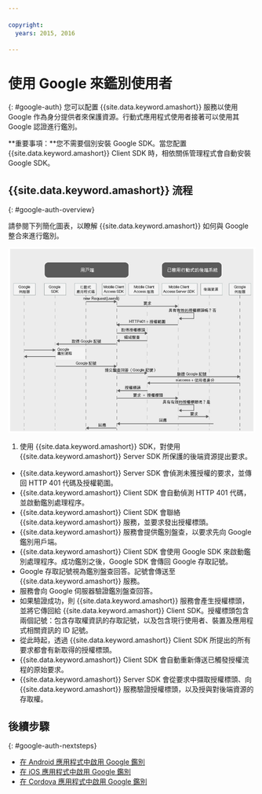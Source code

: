 ```yaml
---

copyright:
  years: 2015, 2016
  
---
```


# 使用 Google 來鑑別使用者
{: #google-auth}
您可以配置 {{site.data.keyword.amashort}} 服務以使用 Google 作為身分提供者來保護資源。行動式應用程式使用者接著可以使用其 Google 認證進行鑑別。

**重要事項：**您不需要個別安裝 Google SDK。當您配置 {{site.data.keyword.amashort}} Client SDK 時，相依關係管理程式會自動安裝 Google SDK。

## {{site.data.keyword.amashort}} 流程
{: #google-auth-overview}

請參閱下列簡化圖表，以瞭解 {{site.data.keyword.amashort}} 如何與 Google 整合來進行鑑別。

![影像](images/mca-sequence-google.jpg)

1. 使用 {{site.data.keyword.amashort}} SDK，對使用 {{site.data.keyword.amashort}} Server SDK 所保護的後端資源提出要求。
* {{site.data.keyword.amashort}} Server SDK 會偵測未獲授權的要求，並傳回 HTTP 401 代碼及授權範圍。
* {{site.data.keyword.amashort}} Client SDK 會自動偵測 HTTP 401 代碼，並啟動鑑別處理程序。
* {{site.data.keyword.amashort}} Client SDK 會聯絡 {{site.data.keyword.amashort}} 服務，並要求發出授權標頭。
* {{site.data.keyword.amashort}} 服務會提供鑑別盤查，以要求先向 Google 鑑別用戶端。
* {{site.data.keyword.amashort}} Client SDK 會使用 Google SDK 來啟動鑑別處理程序。成功鑑別之後，Google SDK 會傳回 Google 存取記號。
* Google 存取記號視為鑑別盤查回答。記號會傳送至 {{site.data.keyword.amashort}} 服務。
* 服務會向 Google 伺服器驗證鑑別盤查回答。
* 如果驗證成功，則 {{site.data.keyword.amashort}} 服務會產生授權標頭，並將它傳回給 {{site.data.keyword.amashort}} Client SDK。授權標頭包含兩個記號：包含存取權資訊的存取記號，以及包含現行使用者、裝置及應用程式相關資訊的 ID 記號。
* 從此時起，透過 {{site.data.keyword.amashort}} Client SDK 所提出的所有要求都會有新取得的授權標頭。
* {{site.data.keyword.amashort}} Client SDK 會自動重新傳送已觸發授權流程的原始要求。
* {{site.data.keyword.amashort}} Server SDK 會從要求中擷取授權標頭、向 {{site.data.keyword.amashort}} 服務驗證授權標頭，以及授與對後端資源的存取權。

## 後續步驟
{: #google-auth-nextsteps}

* [在 Android 應用程式中啟用 Google 鑑別](google-auth-android.html)
* [在 iOS 應用程式中啟用 Google 鑑別](google-auth-ios.html)
* [在 Cordova 應用程式中啟用 Google 鑑別](google-auth-cordova.html)

